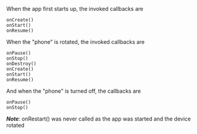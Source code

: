 When the app first starts up, the invoked callbacks are

    onCreate()
    onStart()
    onResume()


When the "phone" is rotated, the invoked callbacks are

    onPause()
    onStop()
    onDestroy()
    onCreate()
    onStart()
    onResume()

And when the "phone" is turned off, the callbacks are

    onPause()
    onStop()

***Note***: onRestart() was never called as the app was started and the device rotated